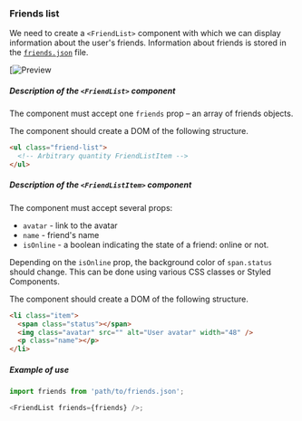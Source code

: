 ### Friends list

We need to create a `<FriendList>` component with which we can display
information about the user's friends. Information about friends is stored in the
[`friends.json`](https://minhaskamal.github.io/DownGit/#/home?url=https:%2F%2Fgithub.com%2Fgoitacademy%2Freact-homework%2Fblob%2Fmaster%2Fhomework-01%2Ffriend-list%2Ffriends.json)
file.

[![Preview](https://textbook.edu.goit.global/lms-react-woolf-homework/uk/img/hw-01/friend-list.jpg)

##### Description of the `<FriendList>` component

The component must accept one `friends` prop – an array of friends objects.

The component should create a DOM of the following structure.

```html
<ul class="friend-list">
  <!-- Arbitrary quantity FriendListItem -->
</ul>
```

##### Description of the `<FriendListItem>` component

The component must accept several props:

- `avatar` - link to the avatar
- `name` - friend's name
- `isOnline` - a boolean indicating the state of a friend: online or not.

Depending on the `isOnline` prop, the background color of `span.status` should
change. This can be done using various CSS classes or Styled Components.

The component should create a DOM of the following structure.

```html
<li class="item">
  <span class="status"></span>
  <img class="avatar" src="" alt="User avatar" width="48" />
  <p class="name"></p>
</li>
```

##### Example of use

```js
import friends from 'path/to/friends.json';

<FriendList friends={friends} />;
```
